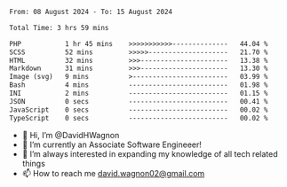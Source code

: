 <!--START_SECTION:waka-->

```txt
From: 08 August 2024 - To: 15 August 2024

Total Time: 3 hrs 59 mins

PHP           1 hr 45 mins    >>>>>>>>>>>--------------   44.04 %
SCSS          52 mins         >>>>>--------------------   21.70 %
HTML          32 mins         >>>----------------------   13.38 %
Markdown      31 mins         >>>----------------------   13.30 %
Image (svg)   9 mins          >------------------------   03.99 %
Bash          4 mins          -------------------------   01.98 %
INI           2 mins          -------------------------   01.15 %
JSON          0 secs          -------------------------   00.41 %
JavaScript    0 secs          -------------------------   00.02 %
TypeScript    0 secs          -------------------------   00.02 %
```

<!--END_SECTION:waka-->

- 👋 Hi, I’m @DavidHWagnon
- 👀 I’m currently an Associate Software Engineeer!
- 🌱 I’m always interested in expanding my knowledge of all tech related things
- 📫 How to reach me david.wagnon02@gmail.com

<!---
DavidHWagnon/DavidHWagnon is a ✨ special ✨ repository because its `README.md` (this file) appears on your GitHub profile.
You can click the Preview link to take a look at your changes.
--->
